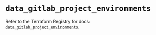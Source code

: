 # `data_gitlab_project_environments`

Refer to the Terraform Registry for docs: [`data_gitlab_project_environments`](https://registry.terraform.io/providers/gitlabhq/gitlab/17.8.0/docs/data-sources/project_environments).
